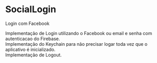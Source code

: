 # SocialLogin
Login com Facebook 

Implementação de Login utilizando o Facebook ou email e senha com autenticacao do Firebase. <br>
Implementação do Keychain para não precisar logar toda vez que o aplicativo é inicializado. <br>
Implementação de Logout. <br>
